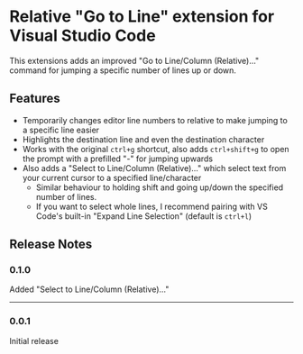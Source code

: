 # Relative "Go to Line" extension for Visual Studio Code

This extensions adds an improved "Go to Line/Column (Relative)..." command for jumping a specific number of lines up or down.

## Features

-   Temporarily changes editor line numbers to relative to make jumping to a specific line easier
-   Highlights the destination line and even the destination character
-   Works with the original `ctrl+g` shortcut, also adds `ctrl+shift+g` to open the prompt with a prefilled "-" for jumping upwards
-   Also adds a "Select to Line/Column (Relative)..." which select text from your current cursor to a specified line/character
    -   Similar behaviour to holding shift and going up/down the specified number of lines.
    -   If you want to select whole lines, I recommend pairing with VS Code's built-in "Expand Line Selection" (default is `ctrl+l`)

## Release Notes

### 0.1.0

Added "Select to Line/Column (Relative)..."

---

### 0.0.1

Initial release
